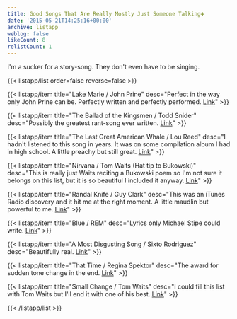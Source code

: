 ```yaml
---
title: Good Songs That Are Really Mostly Just Someone Talking➕
date: '2015-05-21T14:25:16+00:00'
archive: listapp
weblog: false
likeCount: 8
relistCount: 1
---
```


I'm a sucker for a story-song. They don't even have to be singing.

<!--more-->

{{< listapp/list order=false reverse=false >}}

   {{< listapp/item title="Lake Marie / John Prine"
      desc="Perfect in the way only John Prine can be. Perfectly written and perfectly performed. [Link](http://bit.ly/1GrfnYJ)" >}}

   {{< listapp/item title="The Ballad of the Kingsmen / Todd Snider"
      desc="Possibly the greatest rant-song ever written. [Link](http://bit.ly/1Grfy6n)" >}}

   {{< listapp/item title="The Last Great American Whale / Lou Reed"
      desc="I hadn't listened to this song in years. It was on some compilation album I had in high school. A little preachy but still great. [Link](http://bit.ly/1ehe5o4)" >}}

   {{< listapp/item title="Nirvana / Tom Waits (Hat tip to Bukowski)"
      desc="This is really just Waits reciting a Bukowski poem so I'm not sure it belongs on this list, but it is so beautiful I included it anyway. [Link](http://bit.ly/1PXXPEf)" >}}

   {{< listapp/item title="Randal Knife / Guy Clark"
      desc="This was an iTunes Radio discovery and it hit me at the right moment. A little maudlin but powerful to me. [Link](http://bit.ly/1Grfunf)" >}}

   {{< listapp/item title="Blue / REM"
      desc="Lyrics only Michael Stipe could write. [Link](http://bit.ly/1Fyr7rv)" >}}

   {{< listapp/item title="A Most Disgusting Song / Sixto Rodriguez"
      desc="Beautifully real. [Link](http://bit.ly/1GriG1W)" >}}

   {{< listapp/item title="That Time / Regina Spektor"
      desc="The award for sudden tone change in the end. [Link](http://bit.ly/1Gsd9s4)" >}}

   {{< listapp/item title="Small Change / Tom Waits"
      desc="I could fill this list with Tom Waits but I'll end it with one of his best. [Link](http://bit.ly/1Hj6v3m)" >}}

{{< /listapp/list >}}
